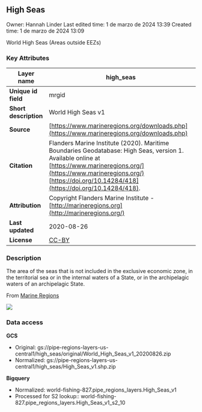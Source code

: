 ## High Seas

Owner: Hannah Linder
Last edited time: 1 de marzo de 2024 13:39
Created time: 1 de marzo de 2024 13:09


World High Seas (Areas outside EEZs)

### Key Attributes

| **Layer name** | high_seas |
| --- | --- |
| **Unique id field** | mrgid |
| **Short description** | World High Seas v1 |
| **Source** | [https://www.marineregions.org/downloads.php](https://www.marineregions.org/downloads.php) |
| **Citation** | Flanders Marine Institute (2020). Maritime Boundaries Geodatabase: High Seas, version 1. Available online at [https://www.marineregions.org/](https://www.marineregions.org/) [https://doi.org/10.14284/418](https://doi.org/10.14284/418). |
| **Attribution** | Copyright Flanders Marine Institute - [http://marineregions.org](http://marineregions.org/) |
| **Last updated** | 2020-08-26 |
| **License** | [CC-BY](https://creativecommons.org/licenses/by/4.0/) |

### Description

The area of the seas that is not included in the exclusive economic zone, in the territorial sea or in the internal waters of a State, or in the archipelagic waters of an archipelagic State.

From [Marine Regions](https://www.marineregions.org/)

![](High%20Seas%204cfe42cc9f6f4dc1954613c1534fe737/image1.png)

### Data access

**GCS**

- Original: gs://pipe-regions-layers-us-central1/high_seas/original/World_High_Seas_v1_20200826.zip
- Normalized: gs://pipe-regions-layers-us-central1/high_seas/High_Seas_v1.shp.zip

**Bigquery**

- Normalized: world-fishing-827.pipe_regions_layers.High_Seas_v1
- Processed for S2 lookup:: world-fishing-827.pipe_regions_layers.High_Seas_v1_s2_10
